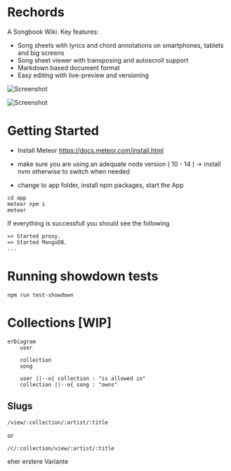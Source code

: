 # Rechords 

A Songbook Wiki. Key features:

- Song sheets with lyrics and chord annotations on smartphones, tablets and big screens
- Song sheet viewer with transposing and autoscroll support
- Markdown based document format
- Easy editing with live-preview and versioning


![Screenshot](screenshot_dark.png)

![Screenshot](screenshot_extras.png)

# Getting Started

* Install Meteor https://docs.meteor.com/install.html
* make sure you are using an adequate node version ( 10 - 14 ) -> install nvm otherwise to switch when needed

* change to app folder, install npm packages, start the App

```
cd app
meteor npm i
meteor
```
If everything is successfull you should see the following
```
=> Started proxy.
=> Started MongoDB.
...
```

# Running showdown tests

```
npm run test-showdown
```

# Collections [WIP]


```mermaid
erDiagram
    user 
    
    collection 
    song 

    user ||--o{ collection : "is allowed in"
    collection ||--o{ song : "owns"

```

## Slugs

`/view/:collection/:artist/:title` 

or

`/c/:collection/view/:artist/:title`

eher erstere Variante


